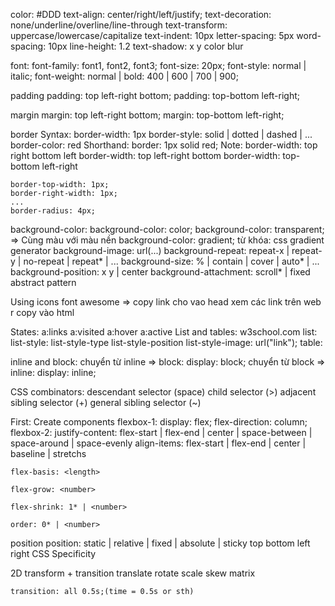color: #DDD
text-align: center/right/left/justify;
text-decoration: none/underline/overline/line-through
text-transform: uppercase/lowercase/capitalize
text-indent: 10px
letter-spacing: 5px
word-spacing: 10px
line-height: 1.2
text-shadow: x y color blur

font:
font-family: font1, font2, font3;
font-size: 20px;
font-style: normal | italic;
font-weight: normal | bold: 400 | 600 | 700 | 900;

padding
padding: top left-right bottom;
padding: top-bottom left-right;

margin
margin: top left-right bottom;
margin: top-bottom left-right;

border
Syntax:
    border-width: 1px
    border-style: solid | dotted | dashed | ...
    border-color: red
Shorthand:
    border: 1px solid red;
Note:
    border-width: top right bottom left
    border-width: top left-right bottom
    border-width: top-bottom left-right

    border-top-width: 1px;
    border-right-width: 1px;
    ...
    border-radius: 4px;
background-color:
    background-color: color;
    background-color: transparent; => Cùng màu với màu nền
    background-color: gradient; từ khóa: css gradient generator
    background-image: url(...)
    background-repeat: repeat-x | repeat-y | no-repeat | repeat* | ...
    background-size: % | contain | cover | auto* | ...
    background-position: x y | center
    background-attachment: scroll* | fixed
    abstract pattern 

Using icons
    font awesome => copy link cho vao head
    xem các link trên web r copy vào html


States:
    a:links
    a:visited
    a:hover
    a:active
List and tables: w3school.com
    list: 
        list-style: list-style-type list-style-position list-style-image: url("link");
    table:

inline and block:
    chuyển từ inline => block: display: block;
    chuyển từ block => inline: display: inline;

CSS combinators:
    descendant selector (space)
    child selector (>)
    adjacent sibling selector (+)
    general sibling selector (~)

First: Create components
flexbox-1:
    display: flex;
    flex-direction: column;
flexbox-2:
    justify-content: flex-start | flex-end | center | space-between | space-around | space-evenly
    align-items: flex-start | flex-end | center | baseline | stretchs

    flex-basis: <length>

    flex-grow: <number>

    flex-shrink: 1* | <number>

    order: 0* | <number>

position
    position: static | relative | fixed | absolute | sticky
    top bottom left right
CSS Specificity

2D transform + transition
    translate
    rotate
    scale
    skew
    matrix

    transition: all 0.5s;(time = 0.5s or sth)



